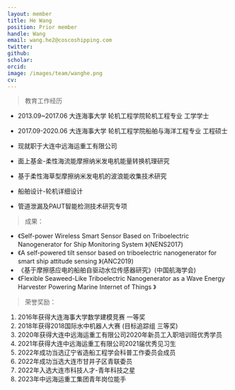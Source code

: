 ```yaml
---
layout: member
title: He Wang
position: Prior member
handle: Wang
email: wang.he2@coscoshipping.com
twitter: 
github: 
scholar:
orcid: 
image: /images/team/wanghe.png
cv: 
---
```


> 教育工作经历

- 2013.09~2017.06 大连海事大学 轮机工程学院轮机工程专业 工学学士
- 2017.09-2020.06 大连海事大学 轮机工程学院船舶与海洋工程专业 工程硕士
- 现就职于大连中远海运重工有限公司

- 面上基金-柔性海流能摩擦纳米发电机能量转换机理研究
- 基于柔性海草型摩擦纳米发电机的波浪能收集技术研究
- 船舶设计-轮机详细设计
- 管道泄漏及PAUT智能检测技术研究专项

> 成果：

- 《Self-power Wireless Smart Sensor Based on Triboelectric Nanogenerator for Ship Monitoring System 》(NENS2017)
- 《A self-powered tilt sensor based on triboelectric nanogenerator for smart ship attitude sensing 》(ANC2019)
- 《基于摩擦感应电的船舶自驱动水位传感器研究》(中国航海学会)
- 《Flexible Seaweed-Like Triboelectric Nanogenerator as a Wave Energy Harvester Powering Marine Internet of Things 》

> 荣誉奖励：

1. 2016年获得大连海事大学数学建模竞赛 一等奖
2. 2018年获得2018国际水中机器人大赛 (目标追踪组 三等奖)
3. 2020年获得大连中远海运重工有限公司2020年新员工入职培训班优秀学员
4. 2021年获得大连中远海运重工有限公司2021届优秀见习生
5. 2022年成功当选辽宁省造船工程学会科普工作委员会成员
6. 2022年成功当选大连市甘井子区青联委员
7. 2022年入选大连市科技人才-青年科技之星
8. 2023年中远海运重工集团青年岗位能手
